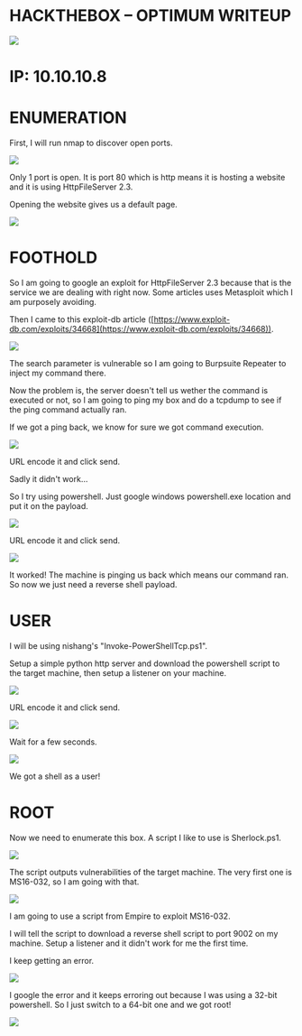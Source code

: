# **HACKTHEBOX – OPTIMUM WRITEUP**

![](image/image001.png)

# **IP: 10.10.10.8**

# **ENUMERATION**

First, I will run nmap to discover open ports.


![](image/image003.png)

Only 1 port is open. It is port 80 which is http means it is hosting a website and it is using HttpFileServer 2.3.

Opening the website gives us a default page.

![](image/image005.png)

# **FOOTHOLD**

So I am going to google an exploit for HttpFileServer 2.3 because that is the service we are dealing with right now. Some articles uses Metasploit which I am purposely avoiding.

Then I came to this exploit-db article ([https://www.exploit-db.com/exploits/34668](https://www.exploit-db.com/exploits/34668)).

![](image/image007.png)

The search parameter is vulnerable so I am going to Burpsuite Repeater to inject my command there.

Now the problem is, the server doesn&#39;t tell us wether the command is executed or not, so I am going to ping my box and do a tcpdump to see if the ping command actually ran.

If we got a ping back, we know for sure we got command execution.

![](image/image009.png)

URL encode it and click send.

Sadly it didn&#39;t work…

So I try using powershell. Just google windows powershell.exe location and put it on the payload.

![](image/image011.png)

URL encode it and click send.

![](image/image013.png)

It worked! The machine is pinging us back which means our command ran. So now we just need a reverse shell payload.

# **USER**

I will be using nishang&#39;s &quot;Invoke-PowerShellTcp.ps1&quot;.

Setup a simple python http server and download the powershell script to the target machine, then setup a listener on your machine.

![](image/image015.png)

URL encode it and click send.

![](image/image017.png)

Wait for a few seconds.

![](image/image019.png)

We got a shell as a user!

# **ROOT**

Now we need to enumerate this box. A script I like to use is Sherlock.ps1.

![](image/image021.png)

The script outputs vulnerabilities of the target machine. The very first one is MS16-032, so I am going with that.

![](image023.png)

I am going to use a script from Empire to exploit MS16-032.

I will tell the script to download a reverse shell script to port 9002 on my machine. Setup a listener and it didn&#39;t work for me the first time.

I keep getting an error.

![](image025.png)

I google the error and it keeps erroring out because I was using a 32-bit powershell. So I just switch to a 64-bit one and we got root!

![](image/image027.png)
